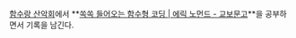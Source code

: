 [함수랑 산악회](https://github.com/function-and-mountain)에서 **[쏙쏙 들어오는 함수형 코딩 | 에릭 노먼드 - 교보문고](https://product.kyobobook.co.kr/detail/S000001952246)**을 공부하면서 기록을 남긴다.